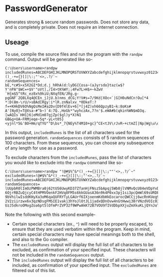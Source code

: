 # PasswordGenerator
Generates strong &amp; secure random passwords.  Does not store any data, and is completely private.  Does not require an internet connection.

## Useage
To use, compile the source files and run the program with the `randpw` command. Output will be generated like so-

    C:\Users\username>randpw
    includedRunes=ABCDEFGHIJKLMNOPQRSTUVWXYZabcdefghijklmnopqrstuvwxyz0123456789!@#$%^&*()_-+={}[]|\:;"'<>,.?/`~
    randomSequences=
    bE,*c#5>x5X2GI*Dd;d.j_hRhA(d:lyDG{Cosa~(aJyrsdo}taz(w$?Y'nPA"$WC=+$V'"oVt],/I4>tK%WY;;4Fw7L>H$+~kZwV
    `H{m$5^tRc_ez8x%9kiU;NXqfEN/JRg.g-pgGNF`2Q8LXq4@CEn_jJjU.b)nms_dCG;Y!V#s=7/9Kd|XOc<`|G[H0uNdCn!Ou[*4
    *:D(8m-\rU/>sBAd[Rgy:i*lR.znNalxv_*0DkeT:?f=+KHkDV6O%NgQsMeI#a2Dv{D9f4lEv+6|*[j4Z)xh66QpzyB1~k:8oKs#
    A'[Ny0}=T@Xsa-#^b~)`4:7Q.,HoGk*"wyhczAx,7?n'$.eWA#b(qkin%WN$mD3q.[wAQIs`HH1}6|eMd1m07gjZp($gl)y*X)N1
    GB&g+UA~FRMjeqe~5q*-yL<t05}<yjnl*5&'BO+Hm/qTYU""D\bs*_7{NEy%T4M10+gc}^CE<tJV\rJvR~+ctmZ[|Np|Wg\u\ohk

In this output, `includedRunes` is the list of all characters used for the password generation.  `randomSequences` consists of 5 random sequences of 100 characters.  From these sequences, you can choose any subsequence of any length for use as a password.

To exclude characters from the `includedRunes`, pass the list of characters you would like to exclude into the `randpw` command like so-

    C:\Users\username>randpw "!@#$%^&*()_-+={}[]|\:;""'<>,.?/`~"
    excludedRunes=!@#$%^&*()_-+={}[]|\:;"'<>,.?/`~
    includedRunes=ABCDEFGHIJKLMNOPQRSTUVWXYZabcdefghijklmnopqrstuvwxyz0123456789
    randomSequences=
    lUUpbR0lImOzPWMBra0j62tUS6UwyKD37ZfanHjFNsz5bApqj5Wb0jlVNMvQcU84eVDpYvDdbHuq4EfeYot8lcd4Y5ZuWtWFydy9
    6OjrRBZuQjcyC4tHPMVOenkF2HVq8FM5s6kkGUasA36n9k4P0xx3pj1si3pcQmWl69sURDEOPpMUJTekegjQed4qedwStv3mO6W2
    9bVhilwIsddKHyXa3oM6qaQUFRYTyLGAUrf6IXjoenmKdbHkEocarocQWCCjj6wcRnKUeg98yALE7dnrnjrYYbXZW9VHuvESMNT6
    2V2ziirzwx6x3qzNDsgFMSIE1vakj3hYoJlOtJL1jadxQDnOvw4nGtHwwi38rVNzdVOIc03Y3OzkSMbERidHzzVUIP5DdFNAMTSX
    UzJ5dkroOMogZoa6pt5lOfmPrZVP32f9WPwAkK72B7VOU9fIVdDbpXXjuZmXkuKLjQYnJoTqWZKtB5AHgEXel4i2YQoxHeQ76U5M

Note the following with this second example-
- Certain special characters (ex., `"`) will need to be properly escaped, to ensure that they are used verbatim within the program.  Keep in mind, certain special characters may have special meanings both to the shell, and also to the Go compiler.
- The `excludedRunes` output will display the full list of all characters to be excluded, as confirmation of your specified input.  These characters will not be included in the `randomSequences` output.
- The `includedRunes` output will display the full list of all characters to be included, as confirmation of your specified input.  The `excludedRunes` are filtered out of this list.
